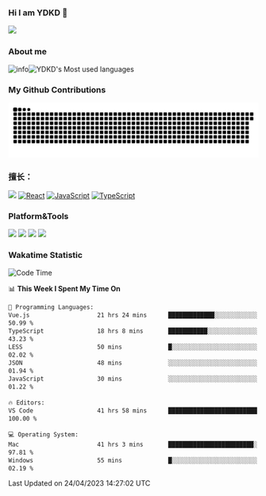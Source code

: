 ### Hi I am YDKD 👋

![](https://visitor-badge.glitch.me/badge?page_id=YDKD.readme)

### About me
![info](https://github-readme-stats.vercel.app/api?username=YDKD&show_icons=true&theme=cobalt)![YDKD's Most used languages](https://github-readme-stats.vercel.app/api/top-langs/?username=YDKD&layout=compact&hide_border=true&langs_count=8)

### My Github Contributions
![](https://raw.githubusercontent.com/YDKD/YDKD/main/assets/github-contribution-grid-snake.svg)

### 擅长：<br />
[![](https://img.shields.io/badge/-Vue.js-007396?style=flat-square&logo=Vue.js&logoColor=#4FC08D)](https://vuejs.org/guide/introduction.html)
[![React](https://img.shields.io/badge/-React.js-007396?style=flat-square&logo=React&logoColor=61DAFB)](https://reactjs.org/)
[![JavaScript](https://img.shields.io/badge/-JavaScript-f7e018?style=flat-square&logo=javascript&logoColor=white)]()
[![TypeScript](https://img.shields.io/badge/-TypeScript-007396?style=flat-square&logo=TypeScript&logoColor=ffffff)](https://www.typescriptlang.org/docs/handbook/typescript-from-scratch.html)



### Platform&Tools <br/>

[![]( https://img.shields.io/badge/Ventura%2013.0-292e33?style=flat-square&logo=apple&logoColor=ffffff )]() 
[![](https://img.shields.io/badge/Windows-10-2376bc?style=flat-square&logo=windows&logoColor=ffffff)]() 
[![]( https://img.shields.io/badge/IDE-Visual%20Studio%20Code-blue?style=flat-square&logo=visual-studio-code&logoColor=ffffff )]() 
[![]( https://img.shields.io/badge/iPhone-12-999999?style=flat-square&logo=apple&logoColor=ffffff)]() <br />

### Wakatime Statistic
<!--START_SECTION:waka-->
![Code Time](http://img.shields.io/badge/Code%20Time-1%2C879%20hrs%2019%20mins-blue)

📊 **This Week I Spent My Time On** 

```text
💬 Programming Languages: 
Vue.js                   21 hrs 24 mins      █████████████░░░░░░░░░░░░   50.99 % 
TypeScript               18 hrs 8 mins       ███████████░░░░░░░░░░░░░░   43.23 % 
LESS                     50 mins             █░░░░░░░░░░░░░░░░░░░░░░░░   02.02 % 
JSON                     48 mins             ░░░░░░░░░░░░░░░░░░░░░░░░░   01.94 % 
JavaScript               30 mins             ░░░░░░░░░░░░░░░░░░░░░░░░░   01.22 % 

🔥 Editors: 
VS Code                  41 hrs 58 mins      █████████████████████████   100.00 % 

💻 Operating System: 
Mac                      41 hrs 3 mins       ████████████████████████░   97.81 % 
Windows                  55 mins             █░░░░░░░░░░░░░░░░░░░░░░░░   02.19 % 
```


 Last Updated on 24/04/2023 14:27:02 UTC
<!--END_SECTION:waka-->

<!--
**YDKD/YDKD** is a ✨ _special_ ✨ repository because its `README.md` (this file) appears on your GitHub profile.

Here are some ideas to get you started:

- 🔭 I’m currently working on ...
- 🌱 I’m currently learning ...
- 👯 I’m looking to collaborate on ...
- 🤔 I’m looking for help with ...
- 💬 Ask me about ...
- 📫 How to reach me: ...
- 😄 Pronouns: ...
- ⚡ Fun fact: ...
-->
